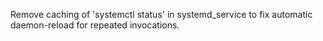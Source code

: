 Remove caching of 'systemctl status' in systemd_service to fix automatic daemon-reload for repeated invocations.
